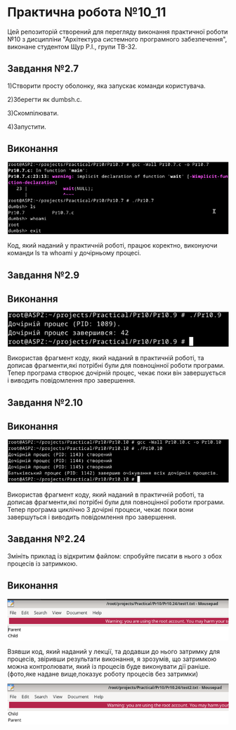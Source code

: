 # Практична робота №10_11
Цей репозиторій cтворений для перегляду виконання практичної роботи №10 з дисципліни "Архітектура системного програмного забезпечення", виконане студентом Щур Р.І., групи ТВ-32.

## Завдання №2.7
  1)Створити просту оболонку, яка запускає команди користувача.
  
  2)Зберегти як dumbsh.c.
  
  3)Скомпілювати.
 
  4)Запустити.

## Виконання
![Pr10.7.png](Pr10.7.png)

Код, який наданий у практичній роботі, працює коректно, виконуючи команди ls та whoami у дочірньому процесі.


## Завдання №2.9 
## Виконання
![Pr10.9.png](Pr10.9.png)

Використав фрагмент коду, який наданий в практичній роботі, та дописав фрагменти,які потрібні були для повноцінної роботи програми. Тепер програма створює дочірній процес, чекає поки він завершується і виводить повідомлення про завершення.

## Завдання №2.10 
## Виконання
![Pr10.10.png](Pr10.10.png)

Використав фрагмент коду, який наданий в практичній роботі, та дописав фрагменти,які потрібні були для повноцінної роботи програми. Тепер програма циклічно 3 дочірні процеси, чекає поки вони завершуться і виводить повідомлення про завершення.

## Завдання №2.24 
Змініть приклад із відкритим файлом: спробуйте писати в нього з обох процесів із затримкою.
## Виконання
![Pr10.24.1.png](Pr10.24.1.png)

Взявши код, який наданий у лекції, та додавши до нього затримку для процесів, звіривши результати виконання, я зрозумів, що затримкою можна контролювати, який із процесів буде виконувати дії раніше. (фото,яке надане вище,показує роботу процесів без затримки)

![Pr10.24.2.png](Pr10.24.2.png)

